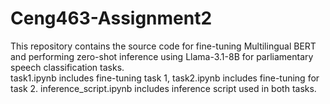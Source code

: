 # Ceng463-Assignment2
This repository contains the source code for fine-tuning Multilingual BERT and performing zero-shot inference using Llama-3.1-8B for parliamentary speech classification tasks. <br>
task1.ipynb includes fine-tuning task 1, task2.ipynb includes fine-tuning for task 2. inference_script.ipynb includes inference script used in both tasks.
